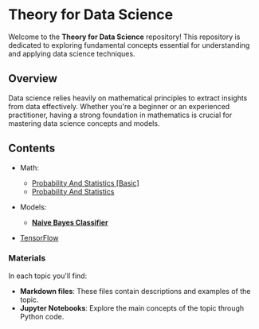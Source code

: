 # Theory for Data Science

Welcome to the **Theory for Data Science** repository! This repository is dedicated to exploring fundamental concepts essential for understanding and applying data science techniques.

## Overview

Data science relies heavily on mathematical principles to extract insights from data effectively. Whether you're a beginner or an experienced practitioner, having a strong foundation in mathematics is crucial for mastering data science concepts and models.

## Contents

- Math:
  - [Probability And Statistics [Basic]](Math/ProbStatBasic)
  - [Probability And Statistics](Math/ProbStat)

- Models:
  - [**Naive Bayes Classifier**](Models/Naive-Bayes-Classifier)
  
- [TensorFlow](TensorFlow)

### Materials

In each topic you'll find:

- **Markdown files**: These files contain descriptions and examples of the topic.
- **Jupyter Notebooks**: Explore the main concepts of the topic through Python code.
